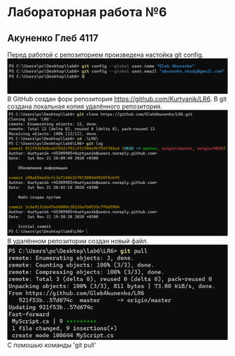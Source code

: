 # Лабораторная работа №6
## Акуненко Глеб 4117

Перед работой с репозиторием произведена настойка git config.
![](Images/1.png)
В GitHub создан форк репозитория https://github.com/Kurtyanik/LR6. В git создана локальная копия удалённого репозитория.
![](Images/2.png)
В удалённом репозитории создан новый файл.
![](Images/3.png)
С помошью команды 'git pull'
